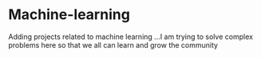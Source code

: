 # Machine-learning

Adding projects related to machine learning ...I am trying to solve complex problems here so that we all can learn and grow the community
